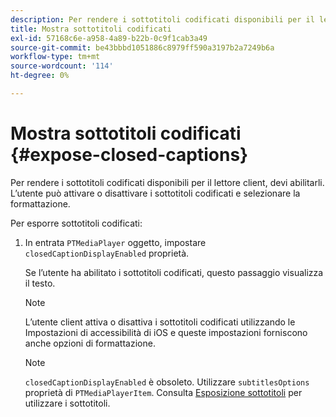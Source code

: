 ```yaml
---
description: Per rendere i sottotitoli codificati disponibili per il lettore client, devi abilitarli. L’utente può attivare o disattivare i sottotitoli codificati e selezionare la formattazione.
title: Mostra sottotitoli codificati
exl-id: 57168c6e-a958-4a89-b22b-0c9f1cab3a49
source-git-commit: be43bbbd1051886c8979ff590a3197b2a7249b6a
workflow-type: tm+mt
source-wordcount: '114'
ht-degree: 0%

---
```


# Mostra sottotitoli codificati {#expose-closed-captions}

Per rendere i sottotitoli codificati disponibili per il lettore client, devi abilitarli. L’utente può attivare o disattivare i sottotitoli codificati e selezionare la formattazione.

Per esporre sottotitoli codificati:

1. In entrata `PTMediaPlayer` oggetto, impostare `closedCaptionDisplayEnabled` proprietà.

   Se l’utente ha abilitato i sottotitoli codificati, questo passaggio visualizza il testo.

   >[!NOTE]
   >
   >L’utente client attiva o disattiva i sottotitoli codificati utilizzando le Impostazioni di accessibilità di iOS e queste impostazioni forniscono anche opzioni di formattazione.

   >[!NOTE]
   >
   >`closedCaptionDisplayEnabled` è obsoleto. Utilizzare `subtitlesOptions` proprietà di `PTMediaPlayerItem`. Consulta [Esposizione sottotitoli](../../tvsdk-1.4-for-ios/c-psdk-ios-1.4-closed-captioning-and-subtitles-ios/t-psdk-ios-1.4-subtitles-exposing-ios.md) per utilizzare i sottotitoli.
